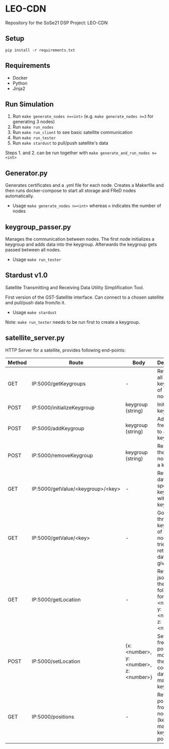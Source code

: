# LEO-CDN

Repository for the SoSe21 DSP Project: LEO-CDN

## Setup

`pip install -r requirements.txt`

## Requirements

- Docker
- Python
- Jinja2

## Run Simulation

1. Run `make generate_nodes n=<int>` (e.g. `make generate_nodes n=3` for generating 3 nodes)
2. Run `make run_nodes`
3. Run `make run_client` to see basic satellite communication
4. Run `make run_tester`
5. Run `make stardust` to pull/push satellite's data

Steps 1. and 2. can be run together with `make generate_and_run_nodes n=<int>`

## Generator.py

Generates certificates and a .yml file for each node. Creates a Makerfile and then runs docker-compose to start all storage and FReD nodes automatically.

- Usage `make generate_nodes n=<int>` whereas `n` indicates the number of nodes

## keygroup_passer.py

Manages the communication between nodes. The first node initializes a keygroup and adds data into the keygroup. Afterwards the keygroup gets passed between all nodes.

- Usage `make run_tester`

## Stardust v1.0

Satellite Transmitting and Receiving Data Utility Simplification Tool.

First version of the GST-Satellite interface. Can connect to a chosen satellite and pull/push data from/to it.

- Usage `make stardust`

Note: `make run_tester` needs to be run first to create a keygroup.

## satellite_server.py

HTTP Server for a satellite, provides following end-points:

| Method  | Route | Body | Description |
| ------------- | ------------- | ------------- | ------------- |
| GET  | IP:5000/getKeygroups  | - |Retrieves all keygroups of a fred node |
| POST  | IP:5000/initializeKeygroup  | keygroup (string) | Initializes a keygroup |
| POST  | IP:5000/addKeygroup  | keygroup (string) | Adds the fred node to a keygroup |
| POST  | IP:5000/removeKeygroup  | keygroup (string) | Removes the fred node from a keygroup |
| GET  | IP:5000/getValue/&lt;keygroup>/&lt;key>  | - | Retrieves data from a specific keygroup with a given key |
| GET  | IP:5000/getValue/&lt;key>  | - | Goes through all keygroups of the fred node and tries to retrieve data with a given key |
| GET  | IP:5000/getLocation  | - | Returns a json with the following format: {x: &lt;number>, y: &lt;number>, z: &lt;number>} |
| POST  | IP:5000/setLocation  | {x: &lt;number>, y: &lt;number>, z: &lt;number>} | Sets the fred node's position by modifying the node coordinate data in the manage keygroup |
| GET  | IP:5000/positions  | - | Returns the position from all nodes (keygroup: manage, key: positions) |